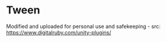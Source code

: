 # Tween
Modified and uploaded for personal use and safekeeping - src: https://www.digitalruby.com/unity-plugins/
